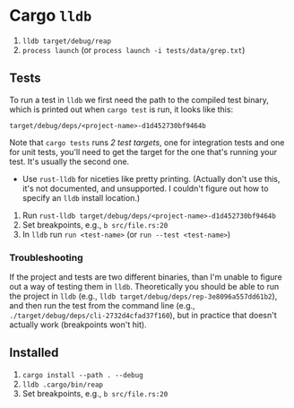 # Cargo `lldb`

1. `lldb target/debug/reap`
2. `process launch` (or `process launch -i tests/data/grep.txt`)

## Tests

To run a test in `lldb` we first need the path to the compiled test binary, which is printed out when `cargo test` is run, it looks like this:

    target/debug/deps/<project-name>-d1d452730bf9464b

Note that `cargo tests` runs *2 test targets*, one for integration tests and one for unit tests, you'll need to get the target for the one that's running your test. It's usually the second one.

- Use `rust-lldb` for niceties like pretty printing. (Actually don't use this, it's not documented, and unsupported. I couldn't figure out how to specify an `lldb` install location.)

1. Run `rust-lldb target/debug/deps/<project-name>-d1d452730bf9464b`
2. Set breakpoints, e.g., `b src/file.rs:20`
3. In `lldb` run `run <test-name>` (or `run --test <test-name>`)

### Troubleshooting

If the project and tests are two different binaries, than I'm unable to figure out a way of testing them in `lldb`. Theoretically you should be able to run the project in `lldb` (e.g., `lldb target/debug/deps/rep-3e8096a557dd61b2`), and then run the test from the command line (e.g., `./target/debug/deps/cli-2732d4cfad37f160`), but in practice that doesn't actually work (breakpoints won't hit).

## Installed

1. `cargo install --path . --debug`
2. `lldb .cargo/bin/reap`
3. Set breakpoints, e.g., `b src/file.rs:20`
